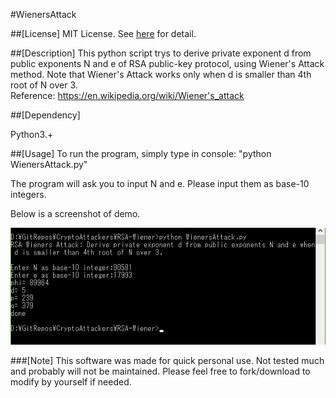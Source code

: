 #WienersAttack

##[License]
MIT License. See [here](https://github.com/636F57/CryptoAttackers/blob/master/LICENSE) for detail.

##[Description]
This python script trys to derive private exponent d from public exponents N and e of RSA public-key protocol, using Wiener's Attack method.
Note that Wiener's Attack works only when d is smaller than 4th root of N over 3.    
Reference: https://en.wikipedia.org/wiki/Wiener's_attack 

##[Dependency]

Python3.+

##[Usage]
To run the program, simply type in console:
"python WienersAttack.py"

The program will ask you to input N and e.
Please input them as base-10 integers.

Below is a screenshot of demo.

![screenshot1](https://github.com/636F57/resource/blob/master/wn-example1.png)

###[Note]
This software was made for quick personal use. Not tested much and probably will not be maintained.
Please feel free to fork/download to modify by yourself if needed.

